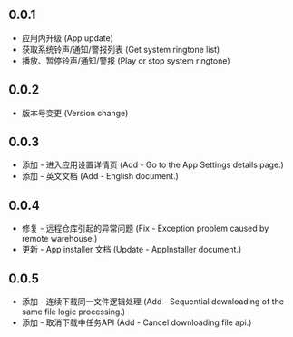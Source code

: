 ## 0.0.1

* 应用内升级 (App update)
* 获取系统铃声/通知/警报列表 (Get system ringtone list)
* 播放、暂停铃声/通知/警报 (Play or stop system ringtone)

## 0.0.2

* 版本号变更 (Version change)

## 0.0.3

* 添加 - 进入应用设置详情页 (Add - Go to the App Settings details page.)
* 添加 - 英文文档 (Add - English document.)

## 0.0.4

* 修复 - 远程仓库引起的异常问题 (Fix - Exception problem caused by remote warehouse.)
* 更新 - App installer 文档 (Update - AppInstaller document.)

## 0.0.5

* 添加 - 连续下载同一文件逻辑处理 (Add - Sequential downloading of the same file logic processing.)
* 添加 - 取消下载中任务API (Add - Cancel downloading file api.)